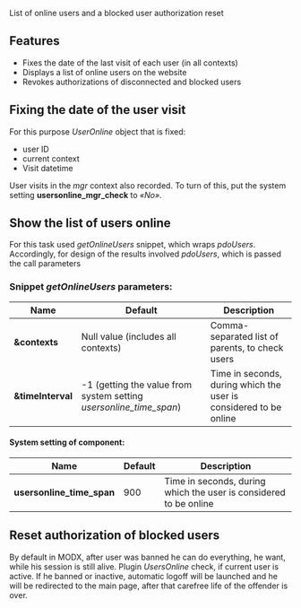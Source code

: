 List of online users and a blocked user authorization reset

## Features
* Fixes the date of the last visit of each user (in all contexts)
* Displays a list of online users on the website
* Revokes authorizations of disconnected and blocked users


## Fixing the date of the user visit

For this purpose *UserOnline* object that is fixed:
* user ID
* current context
* Visit datetime

User visits in the *mgr* context also recorded. To turn of this, put the system setting **usersonline_mgr_check** to *«No»*.

## Show the list of users online

For this task used *getOnlineUsers* snippet, which wraps *pdoUsers*. Accordingly, for design of the results involved *pdoUsers*, which is passed the call parameters

### Snippet *getOnlineUsers* parameters: 

| Name              | Default                                      | Description                                                                  |
| --------------------- | ------------------------------------------------- | ------------------------------------------------------------------------- |
| **&contexts**         | Null value  (includes all contexts)     | Comma-separated list of parents, to check users     |
| **&timeInterval**     | -1 (getting the value from system setting *usersonline_time_span*)    | Time in seconds, during which the user is considered to be online      |  
  

#### System setting of component:

| Name                     | Default                        | Description                                                                         |
| ---------------------------- | ----------------------------------- | -------------------------------------------------------------------------------- |
| **usersonline_time_span**    | 900                                 | Time in seconds, during which the user is considered to be online  |


## Reset authorization of blocked users

By default in MODX, after user was banned he can do everything, he want, while his session is still alive.
Plugin *UsersOnline* check, if current user is active. If he banned or inactive, automatic logoff will be launched and he will be redirected to the main page, after that carefree life of the offender is over.
